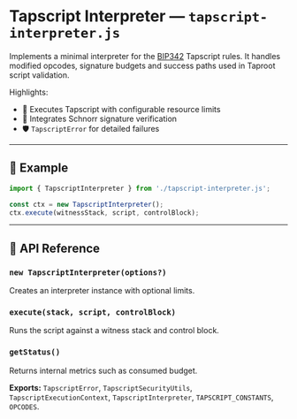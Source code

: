 # Tapscript Interpreter — `tapscript-interpreter.js`

Implements a minimal interpreter for the [BIP342](https://github.com/bitcoin/bips/blob/master/bip-0342.mediawiki) Tapscript rules. It handles modified opcodes, signature budgets and success paths used in Taproot script validation.

Highlights:

- 🧮 Executes Tapscript with configurable resource limits
- 🔑 Integrates Schnorr signature verification
- 🛡️ `TapscriptError` for detailed failures

---

## 🧪 Example

```js
import { TapscriptInterpreter } from './tapscript-interpreter.js';

const ctx = new TapscriptInterpreter();
ctx.execute(witnessStack, script, controlBlock);
```

---

## 🧠 API Reference

### `new TapscriptInterpreter(options?)`
Creates an interpreter instance with optional limits.

### `execute(stack, script, controlBlock)`
Runs the script against a witness stack and control block.

### `getStatus()`
Returns internal metrics such as consumed budget.

**Exports:** `TapscriptError`, `TapscriptSecurityUtils`, `TapscriptExecutionContext`, `TapscriptInterpreter`, `TAPSCRIPT_CONSTANTS`, `OPCODES`.

